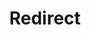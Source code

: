 ﻿---
layout: src/layouts/Redirect.astro
title: Redirect
redirect: https://octopus.com/docs/administration/upgrading/index
pubDate:  2023-01-01
navSearch: false
navSitemap: false
navMenu: false
---
